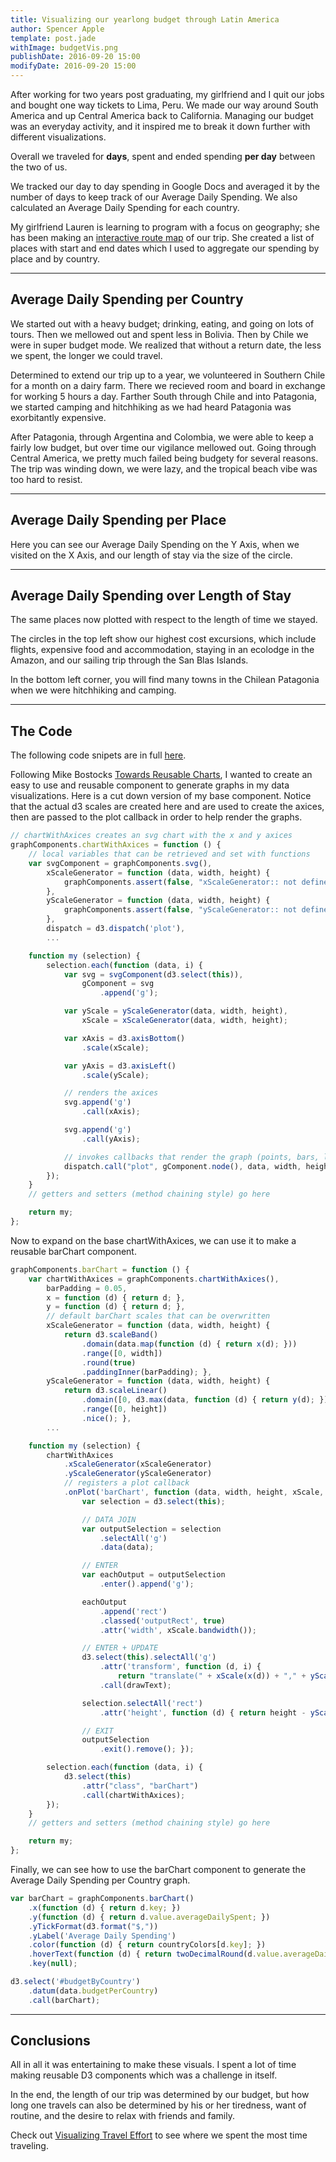 ```yaml
---
title: Visualizing our yearlong budget through Latin America
author: Spencer Apple
template: post.jade
withImage: budgetVis.png
publishDate: 2016-09-20 15:00
modifyDate: 2016-09-20 15:00
---
```


After working for two years post graduating, my girlfriend and I quit our jobs and bought one way tickets to Lima, Peru.
We made our way around South America and up Central America back to California.
Managing our budget was an everyday activity, and it inspired me to break it down further with different visualizations.

<span class="more"><span>

<link rel="stylesheet" href="css/main.css"></link>
<script type="text/javascript" src="lib/d3.min.js"></script>
<script type="text/javascript" src="src/graphComponents.js"></script>
<script type="text/javascript" src="src/main.js"></script>

Overall we traveled for **<span id="totalDays"></span> days**, spent **<span id="totalSpent"></span>** and ended spending **<span id="averageDailySpent"></span> per day** between the two of us.

We tracked our day to day spending in Google Docs and averaged it by the number of days to keep track of our Average Daily Spending. We also calculated an Average Daily Spending for each country. 

My girlfriend Lauren is learning to program with a focus on geography; she has been making an 
<a href="http://laurenmackey.com/route-map/" target="_blank">interactive route map</a> of our trip.
She created a list of places with start and end dates which I used to aggregate our spending by place and by country.

---
## Average Daily Spending per Country
<div id="budgetByCountry"></div>

We started out with a heavy budget; drinking, eating, and going on lots of tours. 
Then we mellowed out and spent less in Bolivia. 
Then by Chile we were in super budget mode. 
We realized that without a return date, the less we spent, the longer we could travel.

Determined to extend our trip up to a year, we volunteered in Southern Chile for a month on a dairy farm.
There we recieved room and board in exchange for working 5 hours a day.
Farther South through Chile and into Patagonia, we started camping and hitchhiking as we had heard Patagonia was exorbitantly expensive.

After Patagonia, through Argentina and Colombia, we were able to keep a fairly low budget, but over time our vigilance mellowed out. 
Going through Central America, we pretty much failed being budgety for several reasons. 
The trip was winding down, we were lazy, and the tropical beach vibe was too hard to resist.

---
## Average Daily Spending per Place
Here you can see our Average Daily Spending on the Y Axis, when we visited on the X Axis, and our length of stay via the size of the circle.
<div id="spendingPerPlace"></div>

---
## Average Daily Spending over Length of Stay
The same places now plotted with respect to the length of time we stayed.

The circles in the top left show our highest cost excursions, which include flights, expensive food and accommodation, staying in an ecolodge in the Amazon, and our sailing trip through the San Blas Islands.

In the bottom left corner, you will find many towns in the Chilean Patagonia when we were hitchhiking and camping.
<div id="avgVsLength"></div>

---
## The Code

The following code snipets are in full <a href="https://gitlab.com/splayemu/splayemu.gitlab.io/blob/master/contents/articles/traveling_on_a_budget/src/visualization.js#L337" target="_blank">here</a>.

Following Mike Bostocks <a href="https://bost.ocks.org/mike/chart/" target="_blank">Towards Reusable Charts</a>, I wanted to create an easy to use and reusable component to generate graphs in my data visualizations. 
Here is a cut down version of my base component.
Notice that the actual d3 scales are created here and are used to create the axices, then are passed to the plot callback in order to help render the graphs. 

```javascript
// chartWithAxices creates an svg chart with the x and y axices
graphComponents.chartWithAxices = function () {
    // local variables that can be retrieved and set with functions
    var svgComponent = graphComponents.svg(),
        xScaleGenerator = function (data, width, height) {
            graphComponents.assert(false, "xScaleGenerator:: not defined");
        },
        yScaleGenerator = function (data, width, height) {
            graphComponents.assert(false, "yScaleGenerator:: not defined");
        },
        dispatch = d3.dispatch('plot'),
        ...

    function my (selection) {
        selection.each(function (data, i) {
            var svg = svgComponent(d3.select(this)),
                gComponent = svg
                    .append('g');

            var yScale = yScaleGenerator(data, width, height),
                xScale = xScaleGenerator(data, width, height);

            var xAxis = d3.axisBottom()
                .scale(xScale);

            var yAxis = d3.axisLeft()
                .scale(yScale);

            // renders the axices
            svg.append('g')
                .call(xAxis);

            svg.append('g')
                .call(yAxis);

            // invokes callbacks that render the graph (points, bars, lines)
            dispatch.call("plot", gComponent.node(), data, width, height, xScale, yScale);
        });
    }
    // getters and setters (method chaining style) go here

    return my;
};
```

Now to expand on the base chartWithAxices, we can use it to make a reusable barChart component.

```javascript
graphComponents.barChart = function () {
    var chartWithAxices = graphComponents.chartWithAxices(),
        barPadding = 0.05,
        x = function (d) { return d; },
        y = function (d) { return d; },
        // default barChart scales that can be overwritten
        xScaleGenerator = function (data, width, height) {
            return d3.scaleBand()
                .domain(data.map(function (d) { return x(d); }))
                .range([0, width])
                .round(true)
                .paddingInner(barPadding); },
        yScaleGenerator = function (data, width, height) {
            return d3.scaleLinear()
                .domain([0, d3.max(data, function (d) { return y(d); })].reverse())
                .range([0, height])
                .nice(); },
        ...

    function my (selection) {
        chartWithAxices
            .xScaleGenerator(xScaleGenerator)
            .yScaleGenerator(yScaleGenerator)
            // registers a plot callback
            .onPlot('barChart', function (data, width, height, xScale, yScale) {
                var selection = d3.select(this);

                // DATA JOIN
                var outputSelection = selection
                    .selectAll('g')
                    .data(data);

                // ENTER
                var eachOutput = outputSelection
                    .enter().append('g');

                eachOutput
                    .append('rect')
                    .classed('outputRect', true)
                    .attr('width', xScale.bandwidth());

                // ENTER + UPDATE
                d3.select(this).selectAll('g')
                    .attr('transform', function (d, i) {
                        return "translate(" + xScale(x(d)) + "," + yScale(y(d)) + ")"; })
                    .call(drawText);

                selection.selectAll('rect')
                    .attr('height', function (d) { return height - yScale(y(d)); });

                // EXIT
                outputSelection
                    .exit().remove(); });

        selection.each(function (data, i) {
            d3.select(this)
                .attr("class", "barChart")
                .call(chartWithAxices);
        });
    }
    // getters and setters (method chaining style) go here

    return my;
};
```

Finally, we can see how to use the barChart component to generate the Average Daily Spending per Country graph.

```javascript
var barChart = graphComponents.barChart()
    .x(function (d) { return d.key; })
    .y(function (d) { return d.value.averageDailySpent; })
    .yTickFormat(d3.format("$,"))
    .yLabel('Average Daily Spending')
    .color(function (d) { return countryColors[d.key]; })
    .hoverText(function (d) { return twoDecimalRound(d.value.averageDailySpent); })
    .key(null);

d3.select('#budgetByCountry')
    .datum(data.budgetPerCountry)
    .call(barChart);
```


---
## Conclusions
All in all it was entertaining to make these visuals. 
I spent a lot of time making reusable D3 components which was a challenge in itself.

In the end, the length of our trip was determined by our budget, but how long one travels can also be determined by his or her tiredness, want of routine, and the desire to relax with friends and family.

Check out [Visualizing Travel Effort](/content/visualizing-travel-effort/) to see where we spent the most time traveling.
